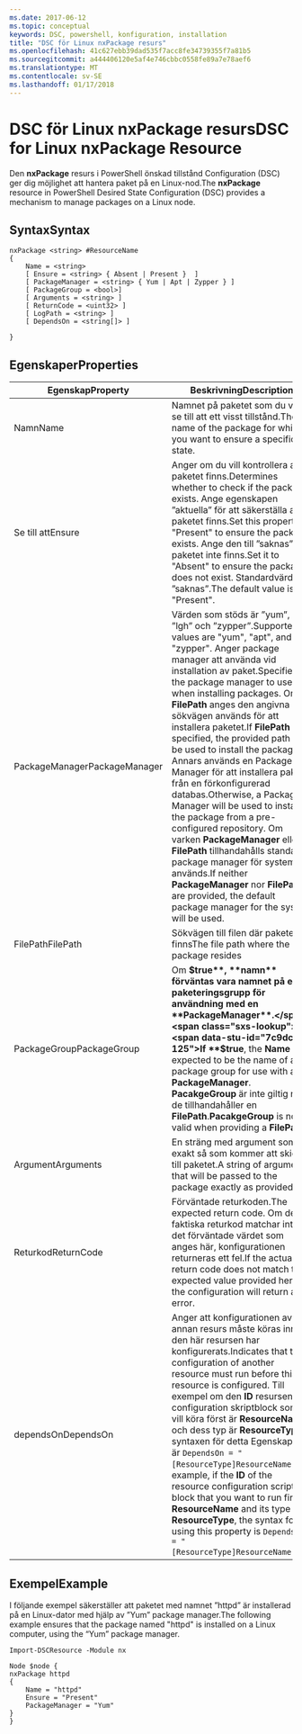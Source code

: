 ```yaml
---
ms.date: 2017-06-12
ms.topic: conceptual
keywords: DSC, powershell, konfiguration, installation
title: "DSC för Linux nxPackage resurs"
ms.openlocfilehash: 41c627ebb39dad535f7acc8fe34739355f7a81b5
ms.sourcegitcommit: a444406120e5af4e746cbbc0558fe89a7e78aef6
ms.translationtype: MT
ms.contentlocale: sv-SE
ms.lasthandoff: 01/17/2018
---
```

# <a name="dsc-for-linux-nxpackage-resource"></a><span data-ttu-id="7c9dc-103">DSC för Linux nxPackage resurs</span><span class="sxs-lookup"><span data-stu-id="7c9dc-103">DSC for Linux nxPackage Resource</span></span>

<span data-ttu-id="7c9dc-104">Den **nxPackage** resurs i PowerShell önskad tillstånd Configuration (DSC) ger dig möjlighet att hantera paket på en Linux-nod.</span><span class="sxs-lookup"><span data-stu-id="7c9dc-104">The **nxPackage** resource in PowerShell Desired State Configuration (DSC) provides a mechanism to manage packages on a Linux node.</span></span>

## <a name="syntax"></a><span data-ttu-id="7c9dc-105">Syntax</span><span class="sxs-lookup"><span data-stu-id="7c9dc-105">Syntax</span></span>

```
nxPackage <string> #ResourceName
{
    Name = <string>
    [ Ensure = <string> { Absent | Present }  ]
    [ PackageManager = <string> { Yum | Apt | Zypper } ]
    [ PackageGroup = <bool>]
    [ Arguments = <string> ]
    [ ReturnCode = <uint32> ]
    [ LogPath = <string> ]
    [ DependsOn = <string[]> ]
    
}
```

## <a name="properties"></a><span data-ttu-id="7c9dc-106">Egenskaper</span><span class="sxs-lookup"><span data-stu-id="7c9dc-106">Properties</span></span>

|  <span data-ttu-id="7c9dc-107">Egenskap</span><span class="sxs-lookup"><span data-stu-id="7c9dc-107">Property</span></span> |  <span data-ttu-id="7c9dc-108">Beskrivning</span><span class="sxs-lookup"><span data-stu-id="7c9dc-108">Description</span></span> | 
|---|---|
| <span data-ttu-id="7c9dc-109">Namn</span><span class="sxs-lookup"><span data-stu-id="7c9dc-109">Name</span></span>| <span data-ttu-id="7c9dc-110">Namnet på paketet som du vill se till att ett visst tillstånd.</span><span class="sxs-lookup"><span data-stu-id="7c9dc-110">The name of the package for which you want to ensure a specific state.</span></span>| 
| <span data-ttu-id="7c9dc-111">Se till att</span><span class="sxs-lookup"><span data-stu-id="7c9dc-111">Ensure</span></span>| <span data-ttu-id="7c9dc-112">Anger om du vill kontrollera att paketet finns.</span><span class="sxs-lookup"><span data-stu-id="7c9dc-112">Determines whether to check if the package exists.</span></span> <span data-ttu-id="7c9dc-113">Ange egenskapen ”aktuella” för att säkerställa att paketet finns.</span><span class="sxs-lookup"><span data-stu-id="7c9dc-113">Set this property to "Present" to ensure the package exists.</span></span> <span data-ttu-id="7c9dc-114">Ange den till ”saknas” så paketet inte finns.</span><span class="sxs-lookup"><span data-stu-id="7c9dc-114">Set it to "Absent" to ensure the package does not exist.</span></span> <span data-ttu-id="7c9dc-115">Standardvärdet är ”saknas”.</span><span class="sxs-lookup"><span data-stu-id="7c9dc-115">The default value is "Present".</span></span>|  
| <span data-ttu-id="7c9dc-116">PackageManager</span><span class="sxs-lookup"><span data-stu-id="7c9dc-116">PackageManager</span></span>| <span data-ttu-id="7c9dc-117">Värden som stöds är ”yum”, ”lgh” och ”zypper”.</span><span class="sxs-lookup"><span data-stu-id="7c9dc-117">Supported values are "yum", "apt", and "zypper".</span></span> <span data-ttu-id="7c9dc-118">Anger package manager att använda vid installation av paket.</span><span class="sxs-lookup"><span data-stu-id="7c9dc-118">Specifies the package manager to use when installing packages.</span></span> <span data-ttu-id="7c9dc-119">Om **FilePath** anges den angivna sökvägen används för att installera paketet.</span><span class="sxs-lookup"><span data-stu-id="7c9dc-119">If **FilePath** is specified, the provided path will be used to install the package.</span></span> <span data-ttu-id="7c9dc-120">Annars används en Package Manager för att installera paketet från en förkonfigurerad databas.</span><span class="sxs-lookup"><span data-stu-id="7c9dc-120">Otherwise, a Package Manager will be used to install the package from a pre-configured repository.</span></span> <span data-ttu-id="7c9dc-121">Om varken **PackageManager** eller **FilePath** tillhandahålls standard package manager för systemet används.</span><span class="sxs-lookup"><span data-stu-id="7c9dc-121">If neither **PackageManager** nor **FilePath** are provided, the default package manager for the system will be used.</span></span>| 
| <span data-ttu-id="7c9dc-122">FilePath</span><span class="sxs-lookup"><span data-stu-id="7c9dc-122">FilePath</span></span>| <span data-ttu-id="7c9dc-123">Sökvägen till filen där paketet finns</span><span class="sxs-lookup"><span data-stu-id="7c9dc-123">The file path where the package resides</span></span>| 
| <span data-ttu-id="7c9dc-124">PackageGroup</span><span class="sxs-lookup"><span data-stu-id="7c9dc-124">PackageGroup</span></span>| <span data-ttu-id="7c9dc-125">Om **$true**, **namn** förväntas vara namnet på en paketeringsgrupp för användning med en **PackageManager**.</span><span class="sxs-lookup"><span data-stu-id="7c9dc-125">If **$true**, the **Name** is expected to be the name of a package group for use with a **PackageManager**.</span></span> <span data-ttu-id="7c9dc-126">**PacakgeGroup** är inte giltig när de tillhandahåller en **FilePath**.</span><span class="sxs-lookup"><span data-stu-id="7c9dc-126">**PacakgeGroup** is not valid when providing a **FilePath**.</span></span>| 
| <span data-ttu-id="7c9dc-127">Argument</span><span class="sxs-lookup"><span data-stu-id="7c9dc-127">Arguments</span></span>| <span data-ttu-id="7c9dc-128">En sträng med argument som exakt så som kommer att skickas till paketet.</span><span class="sxs-lookup"><span data-stu-id="7c9dc-128">A string of arguments that will be passed to the package exactly as provided.</span></span>| 
| <span data-ttu-id="7c9dc-129">Returkod</span><span class="sxs-lookup"><span data-stu-id="7c9dc-129">ReturnCode</span></span>| <span data-ttu-id="7c9dc-130">Förväntade returkoden.</span><span class="sxs-lookup"><span data-stu-id="7c9dc-130">The expected return code.</span></span> <span data-ttu-id="7c9dc-131">Om den faktiska returkod matchar inte det förväntade värdet som anges här, konfigurationen returneras ett fel.</span><span class="sxs-lookup"><span data-stu-id="7c9dc-131">If the actual return code does not match the expected value provided here, the configuration will return an error.</span></span>| 
| <span data-ttu-id="7c9dc-132">dependsOn</span><span class="sxs-lookup"><span data-stu-id="7c9dc-132">DependsOn</span></span> | <span data-ttu-id="7c9dc-133">Anger att konfigurationen av en annan resurs måste köras innan den här resursen har konfigurerats.</span><span class="sxs-lookup"><span data-stu-id="7c9dc-133">Indicates that the configuration of another resource must run before this resource is configured.</span></span> <span data-ttu-id="7c9dc-134">Till exempel om den **ID** resursens configuration skriptblock som du vill köra först är **ResourceName** och dess typ är **ResourceType**, syntaxen för detta Egenskapen är `DependsOn = "[ResourceType]ResourceName"`.</span><span class="sxs-lookup"><span data-stu-id="7c9dc-134">For example, if the **ID** of the resource configuration script block that you want to run first is **ResourceName** and its type is **ResourceType**, the syntax for using this property is `DependsOn = "[ResourceType]ResourceName"`.</span></span>| 

## <a name="example"></a><span data-ttu-id="7c9dc-135">Exempel</span><span class="sxs-lookup"><span data-stu-id="7c9dc-135">Example</span></span>

<span data-ttu-id="7c9dc-136">I följande exempel säkerställer att paketet med namnet ”httpd” är installerad på en Linux-dator med hjälp av ”Yum” package manager.</span><span class="sxs-lookup"><span data-stu-id="7c9dc-136">The following example ensures that the package named "httpd" is installed on a Linux computer, using the “Yum” package manager.</span></span>

```
Import-DSCResource -Module nx 

Node $node {
nxPackage httpd
{
    Name = "httpd"
    Ensure = "Present"
    PackageManager = "Yum"
}
}
```

